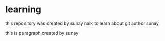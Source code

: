 # learning
this repository was created by sunay naik to learn about git
author sunay.
<p>this is paragraph created by sunay</p>